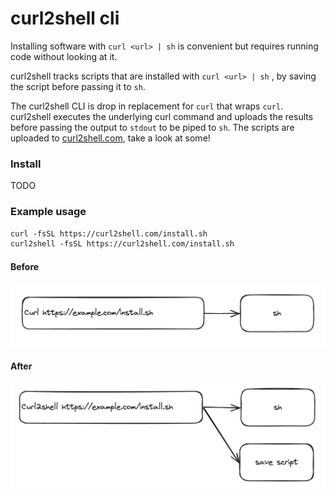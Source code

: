 # curl2shell cli

Installing software with `curl <url> | sh` is convenient but requires running code without looking at it.

curl2shell tracks scripts that are installed with `curl <url> | sh` , by saving the script before passing it to `sh`.

The curl2shell CLI is drop in replacement for `curl` that wraps `curl`. curl2shell executes the underlying curl command and uploads the results before passing the output to `stdout` to be piped to `sh`. The scripts are uploaded to [curl2shell.com](curl2shell.com), take a look at some!

### Install

TODO

### Example usage

```diff
curl -fsSL https://curl2shell.com/install.sh
curl2shell -fsSL https://curl2shell.com/install.sh
```

#### Before

![example before](./example_before.png)

#### After

![example after](./example_after.png)
